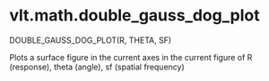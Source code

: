# vlt.math.double_gauss_dog_plot

  DOUBLE_GAUSS_DOG_PLOT(R, THETA, SF)
 
  Plots a surface figure in the current axes in the current figure
  of R (response), theta (angle), sf (spatial frequency)
